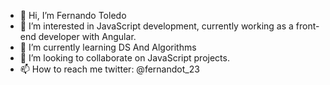 - 👋 Hi, I’m Fernando Toledo
- 👀 I’m interested in JavaScript development, currently working as a front-end developer with Angular.
- 🌱 I’m currently learning DS And Algorithms
- 💞️ I’m looking to collaborate on JavaScript projects.
- 📫 How to reach me twitter: @fernandot_23

